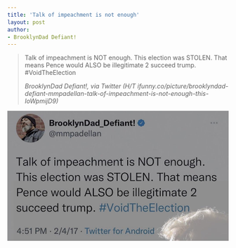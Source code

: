 ```yaml
---
title: 'Talk of impeachment is not enough'
layout: post
author:
- BrooklynDad Defiant!
---
```


> Talk of impeachment is NOT enough. This election was STOLEN. That means Pence would ALSO be illegitimate 2 succeed trump. #VoidTheElection
>
> <cite>BrooklynDad Defiant!, via Twitter (H/T ifunny.co/picture/brooklyndad-defiant-mmpadellan-talk-of-impeachment-is-not-enough-this-IoWpmijD9)</cite>

![Talk of impeachment is not enough](/assets/20170204-bdd.jpg)
